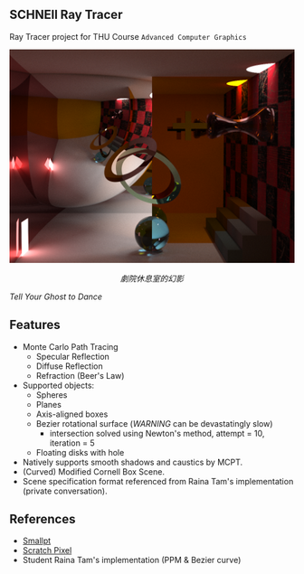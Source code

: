 SCHNEll Ray Tracer
------------------
Ray Tracer project for THU Course `Advanced Computer Graphics`

![Tell Your Ghost to Dance](result/pic_ser.png)

<p style="text-align: center;"><i>劇院休息室的幻影</i>

<i>Tell Your Ghost to Dance</i></p>

## Features
- Monte Carlo Path Tracing
    - Specular Reflection
    - Diffuse Reflection
    - Refraction (Beer's Law)
- Supported objects:
    - Spheres
    - Planes
    - Axis-aligned boxes
    - Bezier rotational surface (*WARNING* can be devastatingly slow)
        - intersection solved using Newton's method, attempt = 10, iteration = 5
    - Floating disks with hole
- Natively supports smooth shadows and caustics by MCPT.
- (Curved) Modified Cornell Box Scene.
- Scene specification format referenced from Raina Tam's implementation (private conversation).

## References
- [Smallpt](http://www.kevinbeason.com/smallpt/)
- [Scratch Pixel](https://www.scratchapixel.com/)
- Student Raina Tam's implementation (PPM & Bezier curve)